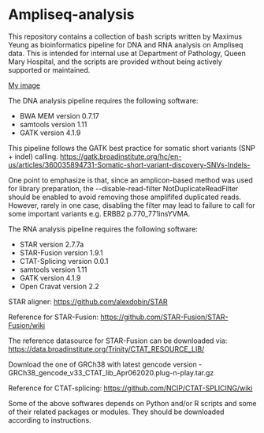 # Ampliseq-analysis

This repository contains a collection of bash scripts written by Maximus Yeung as bioinformatics pipeline for DNA and RNA analysis on Ampliseq data.
This is intended for internal use at Department of Pathology, Queen Mary Hospital, and the scripts are provided without being actively supported or maintained.

[My image](maximus3219.github.com/repository/DNA.jpg)

The DNA analysis pipeline requires the following software:
- BWA MEM version 0.7.17
- samtools version 1.11
- GATK version 4.1.9

This pipeline follows the GATK best practice for somatic short variants (SNP + indel) calling.
https://gatk.broadinstitute.org/hc/en-us/articles/360035894731-Somatic-short-variant-discovery-SNVs-Indels-

One point to emphasize is that, since an amplicon-based method was used for library preparation, the --disable-read-filter NotDuplicateReadFilter should be enabled to avoid removing those amplififed duplicated reads. However, rarely in one case, disabling the filter may lead to failure to call for some important variants e.g. ERBB2 p.770_771insYVMA.

The RNA analysis pipeline requires the following software:
- STAR version 2.7.7a
- STAR-Fusion version 1.9.1
- CTAT-Splicing version 0.0.1
- samtools version 1.11
- GATK version 4.1.9
- Open Cravat version 2.2

STAR aligner:
https://github.com/alexdobin/STAR

Reference for STAR-Fusion:
https://github.com/STAR-Fusion/STAR-Fusion/wiki

The reference datasource for STAR-Fusion can be downloaded via:
https://data.broadinstitute.org/Trinity/CTAT_RESOURCE_LIB/

Download the one of GRCh38 with latest gencode version - GRCh38_gencode_v33_CTAT_lib_Apr062020.plug-n-play.tar.gz

Reference for CTAT-splicing:
https://github.com/NCIP/CTAT-SPLICING/wiki


Some of the above softwares depends on Python and/or R scripts and some of their related packages or modules. They should be downloaded according to instructions.
